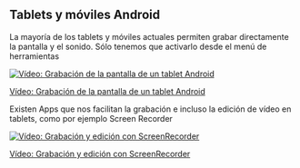## Tablets y móviles Android 

La mayoría de los tablets y móviles actuales permiten grabar directamente la pantalla y el sonido. Sólo tenemos que activarlo desde el menú de herramientas

[![Vídeo: Grabación de la pantalla de un tablet Android](https://img.youtube.com/vi/bJM1HxMut6c/0.jpg)](https://youtu.be/bJM1HxMut6c)

[Vídeo: Grabación de la pantalla de un tablet Android](https://youtu.be/bJM1HxMut6c)

Existen Apps que nos facilitan la grabación e incluso la edición de vídeo en tablets, como por ejemplo Screen Recorder

[![Vídeo: Grabación y edición con ScreenRecorder](https://img.youtube.com/vi/YyZ0R6DPjSY/0.jpg)](https://www.youtube.com/watch?v=YyZ0R6DPjSY)


[Vídeo: Grabación y edición con ScreenRecorder](https://www.youtube.com/watch?v=YyZ0R6DPjSY)
